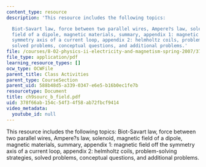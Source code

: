 ```yaml
---
content_type: resource
description: 'This resource includes the following topics:

  Biot-Savart law, force between two parallel wires, Ampere?s law, solenoid, magnetic
  field of a dipole, magnetic materials, summary, appendix 1: magnetic field off the
  symmetry axis of a current loop, appendix 2: helmholtz coils, problem-solving strategies,
  solved problems, conceptual questions, and additional problems.'
file: /courses/8-02-physics-ii-electricity-and-magnetism-spring-2007/378f66ab154c54f34f58ab72fbcf9414_ch9sourc_b_field.pdf
file_type: application/pdf
learning_resource_types: []
ocw_type: OCWFile
parent_title: Class Activities
parent_type: CourseSection
parent_uid: 588b48d5-a339-0347-e6e5-b16b0ec1fe7b
resourcetype: Document
title: ch9sourc_b_field.pdf
uid: 378f66ab-154c-54f3-4f58-ab72fbcf9414
video_metadata:
  youtube_id: null
---
```

This resource includes the following topics:
Biot-Savart law, force between two parallel wires, Ampere?s law, solenoid, magnetic field of a dipole, magnetic materials, summary, appendix 1: magnetic field off the symmetry axis of a current loop, appendix 2: helmholtz coils, problem-solving strategies, solved problems, conceptual questions, and additional problems.

